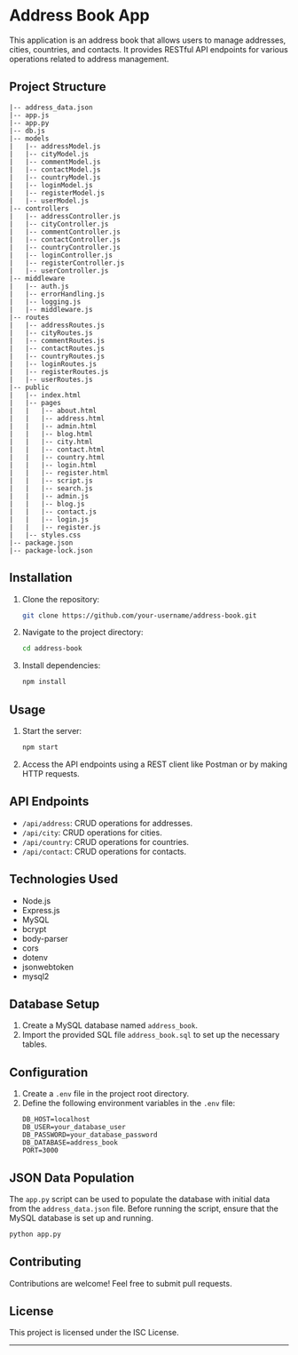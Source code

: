 # Address Book App

This application is an address book that allows users to manage addresses, cities, countries, and contacts. It provides RESTful API endpoints for various operations related to address management.

## Project Structure

```
|-- address_data.json
|-- app.js
|-- app.py
|-- db.js
|-- models
|   |-- addressModel.js
|   |-- cityModel.js
|   |-- commentModel.js
|   |-- contactModel.js
|   |-- countryModel.js
|   |-- loginModel.js
|   |-- registerModel.js
|   |-- userModel.js
|-- controllers
|   |-- addressController.js
|   |-- cityController.js
|   |-- commentController.js
|   |-- contactController.js
|   |-- countryController.js
|   |-- loginController.js
|   |-- registerController.js
|   |-- userController.js
|-- middleware
|   |-- auth.js
|   |-- errorHandling.js
|   |-- logging.js
|   |-- middleware.js
|-- routes
|   |-- addressRoutes.js
|   |-- cityRoutes.js
|   |-- commentRoutes.js
|   |-- contactRoutes.js
|   |-- countryRoutes.js
|   |-- loginRoutes.js
|   |-- registerRoutes.js
|   |-- userRoutes.js
|-- public
|   |-- index.html
|   |-- pages
|   |   |-- about.html
|   |   |-- address.html
|   |   |-- admin.html
|   |   |-- blog.html
|   |   |-- city.html
|   |   |-- contact.html
|   |   |-- country.html
|   |   |-- login.html
|   |   |-- register.html
|   |   |-- script.js
|   |   |-- search.js
|   |   |-- admin.js
|   |   |-- blog.js
|   |   |-- contact.js
|   |   |-- login.js
|   |   |-- register.js
|   |-- styles.css
|-- package.json
|-- package-lock.json
```

## Installation

1. Clone the repository:
   ```bash
   git clone https://github.com/your-username/address-book.git
   ```
2. Navigate to the project directory:
   ```bash
   cd address-book
   ```
3. Install dependencies:
   ```bash
   npm install
   ```

## Usage

1. Start the server:
   ```bash
   npm start
   ```
2. Access the API endpoints using a REST client like Postman or by making HTTP requests.

## API Endpoints

- `/api/address`: CRUD operations for addresses.
- `/api/city`: CRUD operations for cities.
- `/api/country`: CRUD operations for countries.
- `/api/contact`: CRUD operations for contacts.

## Technologies Used

- Node.js
- Express.js
- MySQL
- bcrypt
- body-parser
- cors
- dotenv
- jsonwebtoken
- mysql2

## Database Setup

1. Create a MySQL database named `address_book`.
2. Import the provided SQL file `address_book.sql` to set up the necessary tables.

## Configuration

1. Create a `.env` file in the project root directory.
2. Define the following environment variables in the `.env` file:
   ```plaintext
   DB_HOST=localhost
   DB_USER=your_database_user
   DB_PASSWORD=your_database_password
   DB_DATABASE=address_book
   PORT=3000
   ```

## JSON Data Population

The `app.py` script can be used to populate the database with initial data from the `address_data.json` file. Before running the script, ensure that the MySQL database is set up and running.

```bash
python app.py
```

## Contributing

Contributions are welcome! Feel free to submit pull requests.

## License

This project is licensed under the ISC License.

--- 